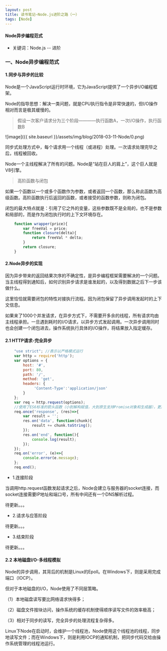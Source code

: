 ```yaml
---
layout: post
title: 读书笔记—Node.js进阶之路（一）
tags: [Node]
---
```

#### Node异步编程范式

* 关键词：Node.js -- 进阶

### 一、Node异步编程范式

#### 1.同步与异步的比较

Node是一个JavaScript运行时环境，它为JavaScript提供了一个异步I/O编程框架。

Node的指导思想：解决一类问题，就是CPU执行指令是非常快速的，但I/O操作相对而言是极其缓慢的。

> 假设一次客户请求分为三个阶段————执行函数A，一次I/O操作，执行函数B

![image]({{ site.baseurl }}/assets/img/blog/2018-03-11-Node/0.png)

同步式处理方式中，每个请求用一个线程（或进程）处理。一次请求处理完毕之后，线程被回收。

Node一个主线程解决了所有的问题。Node是“站在巨人的肩上”，这个巨人就是V8引擎。

>高阶函数与闭包

如果一个函数以一个或多个函数作为参数，或者返回一个函数，那么称此函数为高级函数。高阶函数执行后返回的函数，或者接受的函数参数，则称为闭包。

闭包的最大特点就是：引用了它之外的变量，这些参数既不是全局的，也不是参数和局部的，而是作为闭包执行时的上下文环境存在。

```javascript
    function wrapper(price){
        var freeVal = price;
        function closure(delta){
            return freeVal * delta;
        }
        return closure;
    }

```

#### 2.Node异步的实现

因为异步带来的返回结果次序的不确定性，是异步编程框架需要解决的一个问题。当主线程得到通知后，如何识别异步请求是谁发起的，以及得到数据之后下一步该做什么。

这里恰恰就需要闭包的特性对接执行流程。因为闭包保留了异步调用发起时的上下文信息。

如果来了1000个并发请求，在异步方式下，不需要开多余的线程，所有请求均由主线程承担。一旦遇到耗时的I/O请求，以异步方式发起调用。一次异步调用同时也会创建一个闭包进去，操作系统执行具体的I/O操作，将结果放入指定缓存。

#### 2.1 HTTP请求-完全异步

```javascript
    "use strict"; //表示以严格模式运行
    var http = require('http');
    var options = {
        host: '#',
        port: 80,
        path: '/',
        method: 'get',
        headers: {
             'Content-Type':'application/json'
        }
    };
    var req = http.request(options);
    //使用了ES6标准的箭头函数（小到解构赋值，大到原生支持Promise对象和生成器），更加简洁
    req.once('response', (res)=>{
        var result = '';
        res.on('data', function(chunk){
            result += chunk.toString();
        });
        res.on('end', function(){
            console.log(result);
        });
    });
    req.on('error', (e)=>{
        console.error(e.message);
    };
    req.end();
```

* 1.连接阶段

当调用http.request函数发起请求之后，Node会建立与服务器的socket连接，而socket连接需要IP地址和端口号，所有中间还有一个DNS解析过程。

待更新。。。

* 2.请求与应答阶段

待更新。。。

* 3.结束阶段

待更新。。。

#### 2.2 本地磁盘I/O-多线程模拟

Node的异步调用，其背后的机制是Linux的Epoll。在Windows下，则是采用完成端口（IOCP）。

但对于本地磁盘的I/O，Node使用了不同层策略。

（1）本地磁盘读写要比网络请求快得多；

（2）磁盘文件按块访问，操作系统的缓存机制使得顺序读写文件的效率极高；

（3）相对于同步的读写，完全异步的处理流程复杂得多。

Linux下Node在启动时，会维护一个线程池，Node使用这个线程池的线程，同步地读写文件；而在Windows下，则是利用IOCP的通知机制，把同步代码交给由操作系统管理的线程池运行。






















